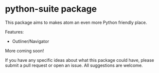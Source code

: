 # python-suite package

This package aims to makes atom an even more Python friendly
place.

Features:
  - Outliner/Navigator

More coming soon!

If you have any specific ideas about what this package could have, please submit
a pull request or open an issue.  All suggestions are welcome.

